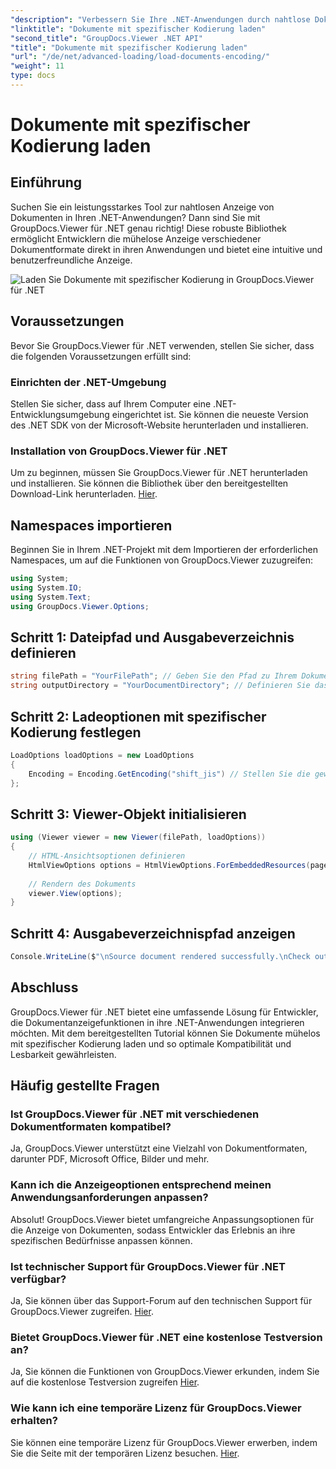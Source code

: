 ```yaml
---
"description": "Verbessern Sie Ihre .NET-Anwendungen durch nahtlose Dokumentanzeige mit GroupDocs.Viewer für .NET. Laden Sie mühelos Dokumente mit spezifischer Kodierung und passen Sie die Anzeige individuell an."
"linktitle": "Dokumente mit spezifischer Kodierung laden"
"second_title": "GroupDocs.Viewer .NET API"
"title": "Dokumente mit spezifischer Kodierung laden"
"url": "/de/net/advanced-loading/load-documents-encoding/"
"weight": 11
type: docs
---
```

# Dokumente mit spezifischer Kodierung laden

## Einführung
Suchen Sie ein leistungsstarkes Tool zur nahtlosen Anzeige von Dokumenten in Ihren .NET-Anwendungen? Dann sind Sie mit GroupDocs.Viewer für .NET genau richtig! Diese robuste Bibliothek ermöglicht Entwicklern die mühelose Anzeige verschiedener Dokumentformate direkt in ihren Anwendungen und bietet eine intuitive und benutzerfreundliche Anzeige.

![Laden Sie Dokumente mit spezifischer Kodierung in GroupDocs.Viewer für .NET](/viewer/advanced-loading/load-documents-specific-encoding-img.png)

## Voraussetzungen
Bevor Sie GroupDocs.Viewer für .NET verwenden, stellen Sie sicher, dass die folgenden Voraussetzungen erfüllt sind:
### Einrichten der .NET-Umgebung
Stellen Sie sicher, dass auf Ihrem Computer eine .NET-Entwicklungsumgebung eingerichtet ist. Sie können die neueste Version des .NET SDK von der Microsoft-Website herunterladen und installieren.
### Installation von GroupDocs.Viewer für .NET
Um zu beginnen, müssen Sie GroupDocs.Viewer für .NET herunterladen und installieren. Sie können die Bibliothek über den bereitgestellten Download-Link herunterladen. [Hier](https://releases.groupdocs.com/viewer/net/).

## Namespaces importieren
Beginnen Sie in Ihrem .NET-Projekt mit dem Importieren der erforderlichen Namespaces, um auf die Funktionen von GroupDocs.Viewer zuzugreifen:
```csharp
using System;
using System.IO;
using System.Text;
using GroupDocs.Viewer.Options;
```

## Schritt 1: Dateipfad und Ausgabeverzeichnis definieren
```csharp
string filePath = "YourFilePath"; // Geben Sie den Pfad zu Ihrem Dokument an
string outputDirectory = "YourDocumentDirectory"; // Definieren Sie das Ausgabeverzeichnis für gerenderte Seiten
```
## Schritt 2: Ladeoptionen mit spezifischer Kodierung festlegen
```csharp
LoadOptions loadOptions = new LoadOptions
{
    Encoding = Encoding.GetEncoding("shift_jis") // Stellen Sie die gewünschte Kodierung ein (z. B. shift_jis)
};
```
## Schritt 3: Viewer-Objekt initialisieren
```csharp
using (Viewer viewer = new Viewer(filePath, loadOptions))
{
    // HTML-Ansichtsoptionen definieren
    HtmlViewOptions options = HtmlViewOptions.ForEmbeddedResources(pageFilePathFormat);
    
    // Rendern des Dokuments
    viewer.View(options);
}
```
## Schritt 4: Ausgabeverzeichnispfad anzeigen
```csharp
Console.WriteLine($"\nSource document rendered successfully.\nCheck output in {outputDirectory}.");
```

## Abschluss
GroupDocs.Viewer für .NET bietet eine umfassende Lösung für Entwickler, die Dokumentanzeigefunktionen in ihre .NET-Anwendungen integrieren möchten. Mit dem bereitgestellten Tutorial können Sie Dokumente mühelos mit spezifischer Kodierung laden und so optimale Kompatibilität und Lesbarkeit gewährleisten.
## Häufig gestellte Fragen
### Ist GroupDocs.Viewer für .NET mit verschiedenen Dokumentformaten kompatibel?
Ja, GroupDocs.Viewer unterstützt eine Vielzahl von Dokumentformaten, darunter PDF, Microsoft Office, Bilder und mehr.
### Kann ich die Anzeigeoptionen entsprechend meinen Anwendungsanforderungen anpassen?
Absolut! GroupDocs.Viewer bietet umfangreiche Anpassungsoptionen für die Anzeige von Dokumenten, sodass Entwickler das Erlebnis an ihre spezifischen Bedürfnisse anpassen können.
### Ist technischer Support für GroupDocs.Viewer für .NET verfügbar?
Ja, Sie können über das Support-Forum auf den technischen Support für GroupDocs.Viewer zugreifen. [Hier](https://forum.groupdocs.com/c/viewer/9).
### Bietet GroupDocs.Viewer für .NET eine kostenlose Testversion an?
Ja, Sie können die Funktionen von GroupDocs.Viewer erkunden, indem Sie auf die kostenlose Testversion zugreifen [Hier](https://releases.groupdocs.com/).
### Wie kann ich eine temporäre Lizenz für GroupDocs.Viewer erhalten?
Sie können eine temporäre Lizenz für GroupDocs.Viewer erwerben, indem Sie die Seite mit der temporären Lizenz besuchen. [Hier](https://purchase.groupdocs.com/temporary-license/).